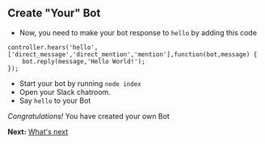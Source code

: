## Create "Your" Bot

* Now, you need to make your bot response to `hello` by adding this code
```
controller.hears('hello',['direct_message','direct_mention','mention'],function(bot,message) {
    bot.reply(message,'Hello World!');
});
```
* Start your bot by running `node index`
* Open your Slack chatroom.
* Say `hello` to your Bot

*Congratulations!* You have created your own Bot

**Next:** [What's next](https://github.com/dannych/gepetto#whats-next)

